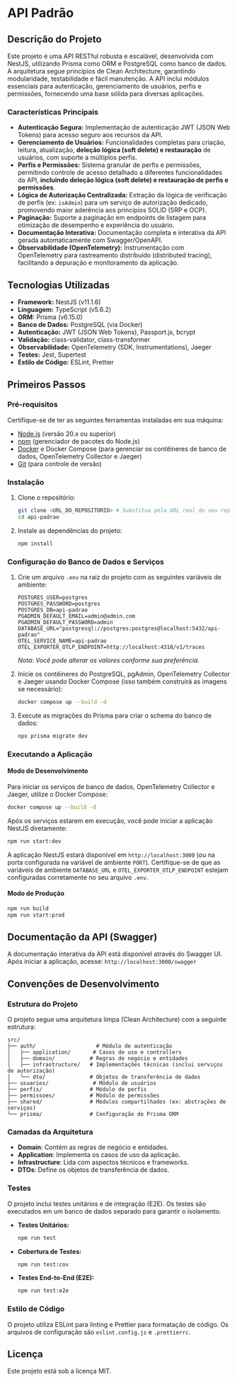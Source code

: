 # API Padrão

## Descrição do Projeto

Este projeto é uma API RESTful robusta e escalável, desenvolvida com NestJS, utilizando Prisma como ORM e PostgreSQL como banco de dados. A arquitetura segue princípios de Clean Architecture, garantindo modularidade, testabilidade e fácil manutenção. A API inclui módulos essenciais para autenticação, gerenciamento de usuários, perfis e permissões, fornecendo uma base sólida para diversas aplicações.

### Características Principais

*   **Autenticação Segura:** Implementação de autenticação JWT (JSON Web Tokens) para acesso seguro aos recursos da API.
*   **Gerenciamento de Usuários:** Funcionalidades completas para criação, leitura, atualização, **deleção lógica (soft delete) e restauração** de usuários, com suporte a múltiplos perfis.
*   **Perfis e Permissões:** Sistema granular de perfis e permissões, permitindo controle de acesso detalhado a diferentes funcionalidades da API, **incluindo deleção lógica (soft delete) e restauração de perfis e permissões**.
*   **Lógica de Autorização Centralizada:** Extração da lógica de verificação de perfis (ex: `isAdmin`) para um serviço de autorização dedicado, promovendo maior aderência aos princípios SOLID (SRP e OCP).
*   **Paginação:** Suporte a paginação em endpoints de listagem para otimização de desempenho e experiência do usuário.
*   **Documentação Interativa:** Documentação completa e interativa da API gerada automaticamente com Swagger/OpenAPI.
*   **Observabilidade (OpenTelemetry):** Instrumentação com OpenTelemetry para rastreamento distribuído (distributed tracing), facilitando a depuração e monitoramento da aplicação.

## Tecnologias Utilizadas

*   **Framework:** NestJS (v11.1.6)
*   **Linguagem:** TypeScript (v5.6.2)
*   **ORM:** Prisma (v6.15.0)
*   **Banco de Dados:** PostgreSQL (via Docker)
*   **Autenticação:** JWT (JSON Web Tokens), Passport.js, bcrypt
*   **Validação:** class-validator, class-transformer
*   **Observabilidade:** OpenTelemetry (SDK, Instrumentations), Jaeger
*   **Testes:** Jest, Supertest
*   **Estilo de Código:** ESLint, Prettier

## Primeiros Passos

### Pré-requisitos

Certifique-se de ter as seguintes ferramentas instaladas em sua máquina:

*   [Node.js](https://nodejs.org/en/) (versão 20.x ou superior)
*   [npm](https://www.npmjs.com/) (gerenciador de pacotes do Node.js)
*   [Docker](https://www.docker.com/) e Docker Compose (para gerenciar os contêineres de banco de dados, OpenTelemetry Collector e Jaeger)
*   [Git](https://git-scm.com/) (para controle de versão)

### Instalação

1.  Clone o repositório:
    ```bash
    git clone <URL_DO_REPOSITORIO> # Substitua pela URL real do seu repositório
    cd api-padrao
    ```
2.  Instale as dependências do projeto:
    ```bash
    npm install
    ```

### Configuração do Banco de Dados e Serviços

1.  Crie um arquivo `.env` na raiz do projeto com as seguintes variáveis de ambiente:
    ```
    POSTGRES_USER=postgres
    POSTGRES_PASSWORD=postgres
    POSTGRES_DB=api-padrao
    PGADMIN_DEFAULT_EMAIL=admin@admin.com
    PGADMIN_DEFAULT_PASSWORD=admin
    DATABASE_URL="postgresql://postgres:postgres@localhost:5432/api-padrao"
    OTEL_SERVICE_NAME=api-padrao
    OTEL_EXPORTER_OTLP_ENDPOINT=http://localhost:4318/v1/traces
    ```
    *Nota: Você pode alterar os valores conforme sua preferência.*

2.  Inicie os contêineres do PostgreSQL, pgAdmin, OpenTelemetry Collector e Jaeger usando Docker Compose (isso também construirá as imagens se necessário):
    ```bash
    docker compose up --build -d
    ```

3.  Execute as migrações do Prisma para criar o schema do banco de dados:
    ```bash
    npx prisma migrate dev
    ```

### Executando a Aplicação

#### Modo de Desenvolvimento

Para iniciar os serviços de banco de dados, OpenTelemetry Collector e Jaeger, utilize o Docker Compose:
```bash
docker compose up --build -d
```
Após os serviços estarem em execução, você pode iniciar a aplicação NestJS diretamente:
```bash
npm run start:dev
```
A aplicação NestJS estará disponível em `http://localhost:3000` (ou na porta configurada na variável de ambiente `PORT`). Certifique-se de que as variáveis de ambiente `DATABASE_URL` e `OTEL_EXPORTER_OTLP_ENDPOINT` estejam configuradas corretamente no seu arquivo `.env`.

#### Modo de Produção

```bash
npm run build
npm run start:prod
```

## Documentação da API (Swagger)

A documentação interativa da API está disponível através do Swagger UI.
Após iniciar a aplicação, acesse: `http://localhost:3000/swagger`

## Convenções de Desenvolvimento

### Estrutura do Projeto

O projeto segue uma arquitetura limpa (Clean Architecture) com a seguinte estrutura:

```
src/
├── auth/                   # Módulo de autenticação
│   ├── application/       # Casos de uso e controllers
│   ├── domain/           # Regras de negócio e entidades
│   ├── infrastructure/   # Implementações técnicas (inclui serviços de autorização)
│   └── dto/              # Objetos de transferência de dados
├── usuarios/              # Módulo de usuários
├── perfis/               # Módulo de perfis
├── permissoes/           # Módulo de permissões
├── shared/               # Módulos compartilhados (ex: abstrações de serviços)
└── prisma/               # Configuração do Prisma ORM
```

### Camadas da Arquitetura

*   **Domain**: Contém as regras de negócio e entidades.
*   **Application**: Implementa os casos de uso da aplicação.
*   **Infrastructure**: Lida com aspectos técnicos e frameworks.
*   **DTOs**: Define os objetos de transferência de dados.

### Testes

O projeto inclui testes unitários e de integração (E2E). Os testes são executados em um banco de dados separado para garantir o isolamento.

*   **Testes Unitários:**
    ```bash
    npm run test
    ```
*   **Cobertura de Testes:**
    ```bash
    npm run test:cov
    ```
*   **Testes End-to-End (E2E):**
    ```bash
    npm run test:e2e
    ```

### Estilo de Código

O projeto utiliza ESLint para linting e Prettier para formatação de código. Os arquivos de configuração são `eslint.config.js` e `.prettierrc`.

## Licença

Este projeto está sob a licença MIT.
